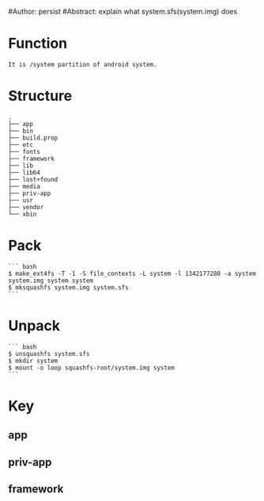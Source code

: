 #Author: persist
#Abstract: explain what system.sfs(system.img) does

# Function

	It is /system partition of android system.


# Structure

```
.
├── app
├── bin
├── build.prop
├── etc
├── fonts
├── framework
├── lib
├── lib64
├── lost+found
├── media
├── priv-app
├── usr
├── vendor
└── xbin
```


# Pack

	``` bash
	$ make_ext4fs -T -1 -S file_contexts -L system -l 1342177280 -a system system.img system system
	$ mksquashfs system.img system.sfs
	```

# Unpack

	``` bash
	$ unsquashfs system.sfs
	$ mkdir system
	$ mount -o loop squashfs-root/system.img system
	```

# Key

## app

## priv-app

## framework
